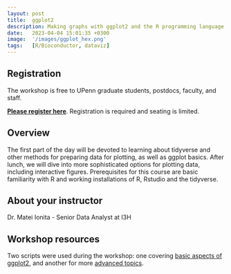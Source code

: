 ```yaml
---
layout: post
title:  ggplot2
description: Making graphs with ggplot2 and the R programming language.
date:   2023-04-04 15:01:35 +0300
image:  '/images/ggplot_hex.png'
tags:   [R/Bioconductor, dataviz]
---
```


## Registration

The workshop is free to UPenn graduate students, postdocs, faculty, and staff.

**[Please register here](forms.gle/q4KyFFzDMzX9WpTU6)**.  Registration is required and seating is limited.

## Overview

The first part of the day will be devoted to learning about tidyverse and other methods for preparing data for plotting, as well as ggplot basics. After lunch, we will dive into more sophisticated options for plotting data, including interactive figures. Prerequisites for this course are basic familiarity with R and working installations of R, Rstudio and the tidyverse.

## About your instructor

Dr. Matei Ionita - Senior Data Analyst at I3H

## Workshop resources

Two scripts were used during the workshop: one covering [basic aspects of ggplot2](https://gemini-series.netlify.app/code/basics.R), and another for more [advanced topics](https://gemini-series.netlify.app/code/advanced.R).

